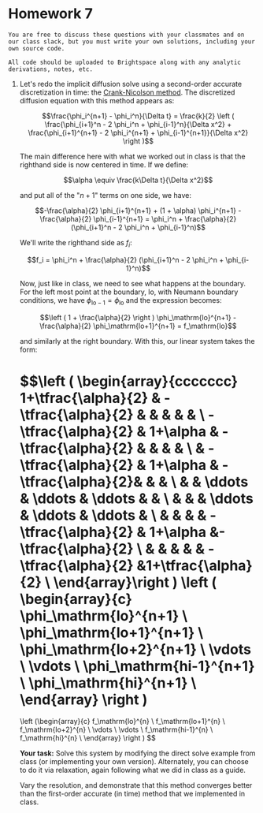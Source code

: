 # Homework 7

```{note}
You are free to discuss these questions with your classmates and on
our class slack, but you must write your own solutions, including your
own source code.

All code should be uploaded to Brightspace along with any analytic
derivations, notes, etc.
```

1. Let's redo the implicit diffusion solve using a second-order
   accurate discretization in time: the [Crank-Nicolson
   method](https://en.wikipedia.org/wiki/Crank%E2%80%93Nicolson_method).
   The discretized diffusion equation with this method appears as:

   $$\frac{\phi_i^{n+1} - \phi_i^n}{\Delta t} =
           \frac{k}{2} \left ( \frac{\phi_{i+1}^n - 2 \phi_i^n + \phi_{i-1}^n}{\Delta x^2} +
                               \frac{\phi_{i+1}^{n+1} - 2 \phi_i^{n+1} + \phi_{i-1}^{n+1}}{\Delta x^2} \right )$$
           
   The main difference here with what we worked out in class is that the righthand side
   is now centered in time.  If we define:
   
   $$\alpha \equiv \frac{k\Delta t}{\Delta x^2}$$
   
   and put all of the "$n+1$" terms on one side, we have:
   
   $$-\frac{\alpha}{2} \phi_{i+1}^{n+1} + (1 + \alpha) \phi_i^{n+1} - \frac{\alpha}{2} \phi_{i-1}^{n+1} =
          \phi_i^n + \frac{\alpha}{2} (\phi_{i+1}^n - 2 \phi_i^n + \phi_{i-1}^n)$$
  
   We'll write the righthand side as $f_i$:
   
   $$f_i = \phi_i^n + \frac{\alpha}{2} (\phi_{i+1}^n - 2 \phi_i^n + \phi_{i-1}^n)$$
  
   Now, just like in class, we need to see what happens at the boundary.  For the left
   most point at the boundary, $\mathrm{lo}$, with Neumann boundary conditions,
   we have $\phi_\mathrm{lo-1} = \phi_\mathrm{lo}$ and the expression becomes:
   
   $$\left ( 1 + \frac{\alpha}{2} \right ) \phi_\mathrm{lo}^{n+1} - \frac{\alpha}{2} \phi_\mathrm{lo+1}^{n+1} = f_\mathrm{lo}$$
   
   and similarly at the right boundary.  With this, our linear system takes the form:
   
   $$\left (
   \begin{array}{ccccccc}
   1+\tfrac{\alpha}{2} &   -\tfrac{\alpha}{2} &           &        &         &           &          \\
   -\tfrac{\alpha}{2}  & 1+\alpha & -\tfrac{\alpha}{2}   &        &         &           &          \\
            & -\tfrac{\alpha}{2}   & 1+\alpha & -\tfrac{\alpha}{2}&         &           &          \\
            &           & \ddots    & \ddots & \ddots  &           &          \\
            &           &           & \ddots & \ddots  & \ddots    &          \\
            &           &           &        & -\tfrac{\alpha}{2} & 1+\alpha &-\tfrac{\alpha}{2}   \\
            &           &           &        &         & -\tfrac{\alpha}{2}   &1+\tfrac{\alpha}{2} \\
   \end{array}\right )
   \left ( \begin{array}{c}
   \phi_\mathrm{lo}^{n+1} \\
   \phi_\mathrm{lo+1}^{n+1} \\
   \phi_\mathrm{lo+2}^{n+1} \\
   \vdots \\
   \vdots \\
   \phi_\mathrm{hi-1}^{n+1} \\
   \phi_\mathrm{hi}^{n+1} \\
   \end{array} \right )
   =
   \left (\begin{array}{c}
   f_\mathrm{lo}^{n} \\
   f_\mathrm{lo+1}^{n} \\
   f_\mathrm{lo+2}^{n} \\
   \vdots \\
   \vdots \\
   f_\mathrm{hi-1}^{n} \\
   f_\mathrm{hi}^{n} \\
   \end{array} \right )
   $$   
   
   **Your task:** Solve this system by modifying the direct solve example from class
   (or implementing your own version).  Alternately, you can choose to do it via
   relaxation, again following what we did in class as a guide.
   
   Vary the resolution, and demonstrate that this method converges better than the
   first-order accurate (in time) method that we implemented in class.